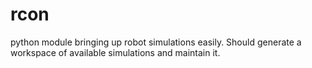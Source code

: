 # rcon
python module bringing up robot simulations easily. Should generate a workspace of available simulations and maintain it.
